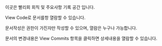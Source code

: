 이곳은 빨리회 회칙 및 주요사항 기록 공간 입니다.

View Code로 문서를항 열람할 수 있습니다.

문서작성은 권한이 가진자만 작성할 수 있으며, 열람은 누구나 가능합니다.

문서의 변경내용은 View Commits 항목을 클릭하면 상세내용을 열람할 수 있습니다.
